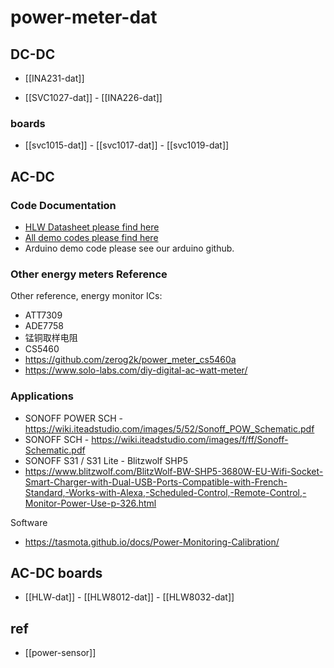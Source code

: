 
# power-meter-dat

## DC-DC

- [[INA231-dat]]

- [[SVC1027-dat]] - [[INA226-dat]]


### boards

- [[svc1015-dat]] - [[svc1017-dat]] - [[svc1019-dat]]


## AC-DC

### Code Documentation

* [HLW Datasheet please find here](https://github.com/Edragon/Datasheet/tree/master/HLW)
* [All demo codes please find here](https://bitbucket.org/e_dragon/hlw)
* Arduino demo code please see our arduino github.

### Other energy meters Reference

Other reference, energy monitor ICs:
* ATT7309
* ADE7758
* 锰铜取样电阻
* CS5460 
* https://github.com/zerog2k/power_meter_cs5460a
* https://www.solo-labs.com/diy-digital-ac-watt-meter/


### Applications 

* SONOFF POWER SCH - https://wiki.iteadstudio.com/images/5/52/Sonoff_POW_Schematic.pdf
* SONOFF SCH - https://wiki.iteadstudio.com/images/f/ff/Sonoff-Schematic.pdf
* SONOFF S31 / S31 Lite - 
Blitzwolf SHP5 
* https://www.blitzwolf.com/BlitzWolf-BW-SHP5-3680W-EU-Wifi-Socket-Smart-Charger-with-Dual-USB-Ports-Compatible-with-French-Standard,-Works-with-Alexa,-Scheduled-Control,-Remote-Control,-Monitor-Power-Use-p-326.html


Software 
* https://tasmota.github.io/docs/Power-Monitoring-Calibration/


## AC-DC boards 

- [[HLW-dat]] - [[HLW8012-dat]] - [[HLW8032-dat]]



## ref 

- [[power-sensor]]

